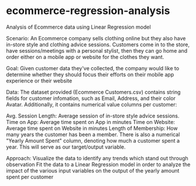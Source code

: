 # ecommerce-regression-analysis
Analysis of Ecommerce data using Linear Regression model

Scenario:
An Ecommerce company sells clothing online but they also have in-store style and clothing advice sessions. Customers come in to the store, have sessions/meetings with a personal stylist, then they can go home and order either on a mobile app or website for the clothes they want.

Goal:
Given customer data they've collected, the company would like to determine whether they should focus their efforts on their mobile app experience or their website

Data:
The dataset provided (Ecommerce Customers.csv) contains string fields for customer infomation, such as Email, Address, and their color Avatar. Additionally, it contains numerical value columns per customer:

Avg. Session Length: Average session of in-store style advice sessions.
Time on App: Average time spent on App in minutes
Time on Website: Average time spent on Website in minutes
Length of Membership: How many years the customer has been a member.
There is also a numerical "Yearly Amount Spent" column, denoting how much a customer spent a year. This will serve as our target/output variable.

Approach:
Visualize the data to identify any trends which stand out through observation
Fit the data to a Linear Regression model in order to analyze the impact of the various input variables on the output of the yearly amount spent per customer
